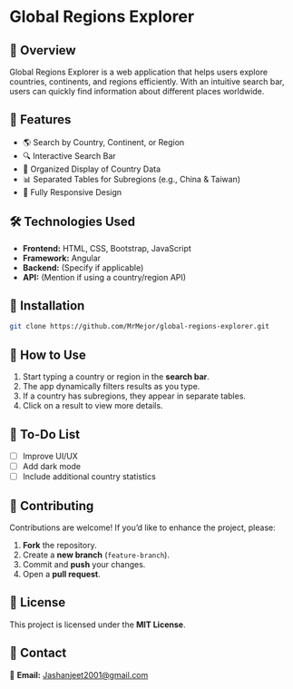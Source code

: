 # Global Regions Explorer

## 📌 Overview
Global Regions Explorer is a web application that helps users explore countries, continents, and regions efficiently. With an intuitive search bar, users can quickly find information about different places worldwide.

## 🚀 Features
- 🌎 Search by Country, Continent, or Region
- 🔍 Interactive Search Bar
- 📌 Organized Display of Country Data
- 📊 Separated Tables for Subregions (e.g., China & Taiwan)
- 📱 Fully Responsive Design

## 🛠️ Technologies Used
- **Frontend:** HTML, CSS, Bootstrap, JavaScript
- **Framework:** Angular
- **Backend:** (Specify if applicable)
- **API:** (Mention if using a country/region API)

## 📂 Installation
```sh
git clone https://github.com/MrMejor/global-regions-explorer.git
```

## 🎯 How to Use
1. Start typing a country or region in the **search bar**.
2. The app dynamically filters results as you type.
3. If a country has subregions, they appear in separate tables.
4. Click on a result to view more details.

## 📝 To-Do List
- [ ] Improve UI/UX
- [ ] Add dark mode
- [ ] Include additional country statistics

## 🤝 Contributing
Contributions are welcome! If you’d like to enhance the project, please:
1. **Fork** the repository.
2. Create a **new branch** (`feature-branch`).
3. Commit and **push** your changes.
4. Open a **pull request**.

## 📄 License
This project is licensed under the **MIT License**.

## 📧 Contact
📩 **Email:** Jashanjeet2001@gmail.com


